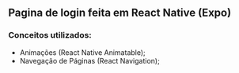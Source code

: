## Pagina de login feita em React Native (Expo)

### Conceitos utilizados:

* Animações (React Native Animatable);
* Navegação de Páginas (React Navigation);